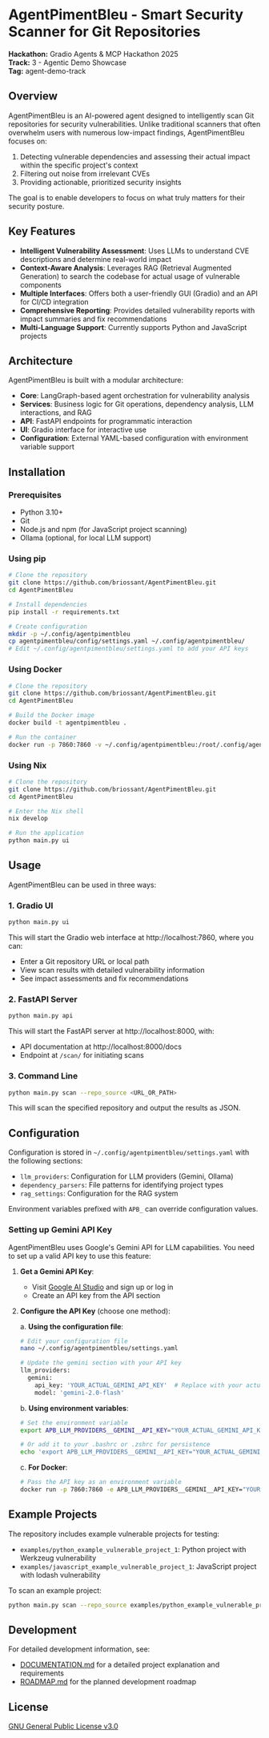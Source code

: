 # AgentPimentBleu - Smart Security Scanner for Git Repositories

**Hackathon:** Gradio Agents & MCP Hackathon 2025  
**Track:** 3 - Agentic Demo Showcase  
**Tag:** agent-demo-track

## Overview

AgentPimentBleu is an AI-powered agent designed to intelligently scan Git repositories for security vulnerabilities. Unlike traditional scanners that often overwhelm users with numerous low-impact findings, AgentPimentBleu focuses on:

1. Detecting vulnerable dependencies and assessing their actual impact within the specific project's context
2. Filtering out noise from irrelevant CVEs
3. Providing actionable, prioritized security insights

The goal is to enable developers to focus on what truly matters for their security posture.

## Key Features

- **Intelligent Vulnerability Assessment**: Uses LLMs to understand CVE descriptions and determine real-world impact
- **Context-Aware Analysis**: Leverages RAG (Retrieval Augmented Generation) to search the codebase for actual usage of vulnerable components
- **Multiple Interfaces**: Offers both a user-friendly GUI (Gradio) and an API for CI/CD integration
- **Comprehensive Reporting**: Provides detailed vulnerability reports with impact summaries and fix recommendations
- **Multi-Language Support**: Currently supports Python and JavaScript projects

## Architecture

AgentPimentBleu is built with a modular architecture:

- **Core**: LangGraph-based agent orchestration for vulnerability analysis
- **Services**: Business logic for Git operations, dependency analysis, LLM interactions, and RAG
- **API**: FastAPI endpoints for programmatic interaction
- **UI**: Gradio interface for interactive use
- **Configuration**: External YAML-based configuration with environment variable support

## Installation

### Prerequisites

- Python 3.10+
- Git
- Node.js and npm (for JavaScript project scanning)
- Ollama (optional, for local LLM support)

### Using pip

```bash
# Clone the repository
git clone https://github.com/briossant/AgentPimentBleu.git
cd AgentPimentBleu

# Install dependencies
pip install -r requirements.txt

# Create configuration
mkdir -p ~/.config/agentpimentbleu
cp agentpimentbleu/config/settings.yaml ~/.config/agentpimentbleu/
# Edit ~/.config/agentpimentbleu/settings.yaml to add your API keys
```

### Using Docker

```bash
# Clone the repository
git clone https://github.com/briossant/AgentPimentBleu.git
cd AgentPimentBleu

# Build the Docker image
docker build -t agentpimentbleu .

# Run the container
docker run -p 7860:7860 -v ~/.config/agentpimentbleu:/root/.config/agentpimentbleu agentpimentbleu
```

### Using Nix

```bash
# Clone the repository
git clone https://github.com/briossant/AgentPimentBleu.git
cd AgentPimentBleu

# Enter the Nix shell
nix develop

# Run the application
python main.py ui
```

## Usage

AgentPimentBleu can be used in three ways:

### 1. Gradio UI

```bash
python main.py ui
```

This will start the Gradio web interface at http://localhost:7860, where you can:
- Enter a Git repository URL or local path
- View scan results with detailed vulnerability information
- See impact assessments and fix recommendations

### 2. FastAPI Server

```bash
python main.py api
```

This will start the FastAPI server at http://localhost:8000, with:
- API documentation at http://localhost:8000/docs
- Endpoint at `/scan/` for initiating scans

### 3. Command Line

```bash
python main.py scan --repo_source <URL_OR_PATH>
```

This will scan the specified repository and output the results as JSON.

## Configuration

Configuration is stored in `~/.config/agentpimentbleu/settings.yaml` with the following sections:

- `llm_providers`: Configuration for LLM providers (Gemini, Ollama)
- `dependency_parsers`: File patterns for identifying project types
- `rag_settings`: Configuration for the RAG system

Environment variables prefixed with `APB_` can override configuration values.

### Setting up Gemini API Key

AgentPimentBleu uses Google's Gemini API for LLM capabilities. You need to set up a valid API key to use this feature:

1. **Get a Gemini API Key**:
   - Visit [Google AI Studio](https://ai.google.dev/) and sign up or log in
   - Create an API key from the API section

2. **Configure the API Key** (choose one method):

   a. **Using the configuration file**:
   ```bash
   # Edit your configuration file
   nano ~/.config/agentpimentbleu/settings.yaml

   # Update the gemini section with your API key
   llm_providers:
     gemini:
       api_key: 'YOUR_ACTUAL_GEMINI_API_KEY'  # Replace with your actual API key
       model: 'gemini-2.0-flash'
   ```

   b. **Using environment variables**:
   ```bash
   # Set the environment variable
   export APB_LLM_PROVIDERS__GEMINI__API_KEY="YOUR_ACTUAL_GEMINI_API_KEY"

   # Or add it to your .bashrc or .zshrc for persistence
   echo 'export APB_LLM_PROVIDERS__GEMINI__API_KEY="YOUR_ACTUAL_GEMINI_API_KEY"' >> ~/.bashrc
   ```

   c. **For Docker**:
   ```bash
   # Pass the API key as an environment variable
   docker run -p 7860:7860 -e APB_LLM_PROVIDERS__GEMINI__API_KEY="YOUR_ACTUAL_GEMINI_API_KEY" agentpimentbleu
   ```

## Example Projects

The repository includes example vulnerable projects for testing:

- `examples/python_example_vulnerable_project_1`: Python project with Werkzeug vulnerability
- `examples/javascript_example_vulnerable_project_1`: JavaScript project with lodash vulnerability

To scan an example project:

```bash
python main.py scan --repo_source examples/python_example_vulnerable_project_1
```

## Development

For detailed development information, see:

- [DOCUMENTATION.md](dev_context/DOCUMENTATION.md) for a detailed project explanation and requirements
- [ROADMAP.md](dev_context/ROADMAP.md) for the planned development roadmap

## License

[GNU General Public License v3.0](LICENSE)
